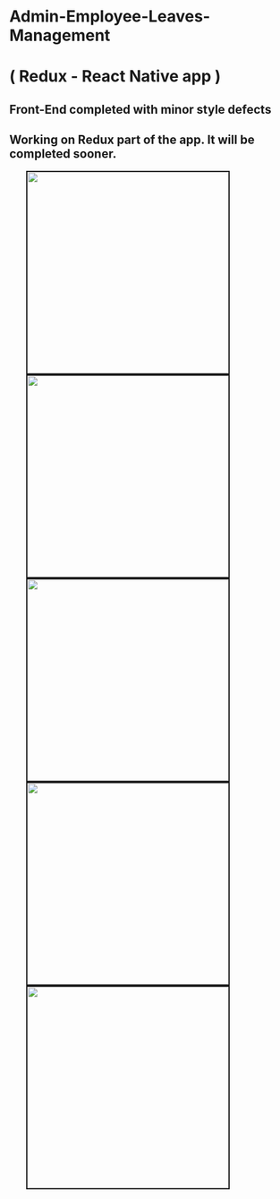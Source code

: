 # Admin-Employee-Leaves-Management
#  ( Redux - React Native app )



## Front-End completed with minor style defects
## Working on Redux part of the app. It will be completed sooner.
<div>
<img src="https://user-images.githubusercontent.com/41586190/46261034-9e8aaa80-c50b-11e8-8d34-37ca47cc0874.png" style="max-width:100% height="640" width="360" hspace="30" border="2">
<img src="https://user-images.githubusercontent.com/41586190/46261030-9d597d80-c50b-11e8-8f2f-9d692c00865f.png" style="max-width:100% height="640" width="360" hspace="30" border="2">
<img src="https://user-images.githubusercontent.com/41586190/46261028-9cc0e700-c50b-11e8-8998-1960385f69cf.png" style="max-width:100% height="640" width="360" hspace="30" border="2">
<img src="https://user-images.githubusercontent.com/41586190/46261031-9df21400-c50b-11e8-91cf-580911ca9efa.png" style="max-width:100% height="640" width="360" hspace="30" border="2">
<img src="https://user-images.githubusercontent.com/41586190/46261033-9e8aaa80-c50b-11e8-904b-76cbb7aa6835.png" style="max-width:100% height="640" width="360" hspace="30" border="2">
</div>
